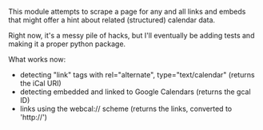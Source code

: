 This module attempts to scrape a page for any and all links and embeds that might offer a hint about related (structured) calendar data.

Right now, it's a messy pile of hacks, but I'll eventually be adding tests and making it a proper python package.

What works now: 
* detecting "link" tags with rel="alternate", type="text/calendar"   (returns the iCal URI)
* detecting embedded and linked to Google Calendars (returns the gcal ID)
* links using the webcal:// scheme (returns the links, converted to 'http://')